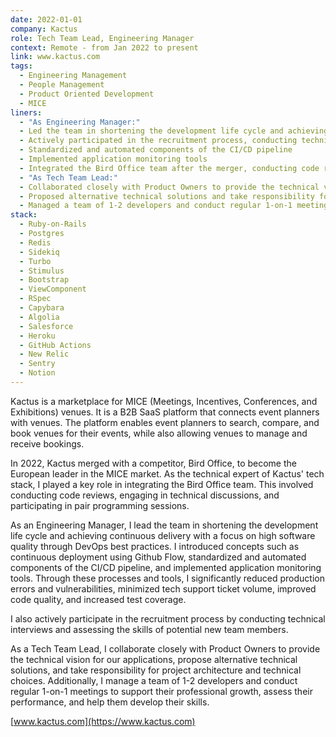 ```yaml
---
date: 2022-01-01
company: Kactus
role: Tech Team Lead, Engineering Manager
context: Remote - from Jan 2022 to present
link: www.kactus.com
tags:
  - Engineering Management
  - People Management
  - Product Oriented Development
  - MICE
liners:
  - "As Engineering Manager:"
  - Led the team in shortening the development life cycle and achieving continuous delivery
  - Actively participated in the recruitment process, conducting technical interviews
  - Standardized and automated components of the CI/CD pipeline
  - Implemented application monitoring tools
  - Integrated the Bird Office team after the merger, conducting code reviews, engaging in technical discussions, and participating in pair programming sessions
  - "As Tech Team Lead:"
  - Collaborated closely with Product Owners to provide the technical vision for our applications
  - Proposed alternative technical solutions and take responsibility for project architecture and technical choices
  - Managed a team of 1-2 developers and conduct regular 1-on-1 meetings
stack:
  - Ruby-on-Rails
  - Postgres
  - Redis
  - Sidekiq
  - Turbo
  - Stimulus
  - Bootstrap
  - ViewComponent
  - RSpec
  - Capybara
  - Algolia
  - Salesforce
  - Heroku
  - GitHub Actions
  - New Relic
  - Sentry
  - Notion
---
```

Kactus is a marketplace for MICE (Meetings, Incentives, Conferences, and Exhibitions) venues. It is a B2B SaaS platform that connects event planners with venues. The platform enables event planners to search, compare, and book venues for their events, while also allowing venues to manage and receive bookings.

In 2022, Kactus merged with a competitor, Bird Office, to become the European leader in the MICE market. As the technical expert of Kactus' tech stack, I played a key role in integrating the Bird Office team. This involved conducting code reviews, engaging in technical discussions, and participating in pair programming sessions.

As an Engineering Manager, I lead the team in shortening the development life cycle and achieving continuous delivery with a focus on high software quality through DevOps best practices. I introduced concepts such as continuous deployment using Github Flow, standardized and automated components of the CI/CD pipeline, and implemented application monitoring tools. Through these processes and tools, I significantly reduced production errors and vulnerabilities, minimized tech support ticket volume, improved code quality, and increased test coverage.

I also actively participate in the recruitment process by conducting technical interviews and assessing the skills of potential new team members.

As a Tech Team Lead, I collaborate closely with Product Owners to provide the technical vision for our applications, propose alternative technical solutions, and take responsibility for project architecture and technical choices. Additionally, I manage a team of 1-2 developers and conduct regular 1-on-1 meetings to support their professional growth, assess their performance, and help them develop their skills.

[www.kactus.com](https://www.kactus.com)
